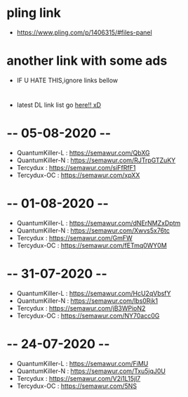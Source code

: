 # pling link 
* https://www.pling.com/p/1406315/#files-panel

# another link with some ads
* IF U HATE THIS,ignore links bellow
# 
* latest DL link list go <a href="https://github.com/ZyCromerZ/begonia/blob/changelogs/download.MD#---05-08-2020---">here!! xD</a>
# 
# 
# -- 05-08-2020 --
* QuantumKiller-L : https://semawur.com/QbXG
* QuantumKiller-N : https://semawur.com/RJTrpGTZuKY
* Tercydux : https://semawur.com/siFfRfF1
* Tercydux-OC : https://semawur.com/xpXX

# -- 01-08-2020 --
* QuantumKiller-L : https://semawur.com/dNErNMZxDptm
* QuantumKiller-N : https://semawur.com/Xwvs5x76tc
* Tercydux : https://semawur.com/GmFW
* Tercydux-OC : https://semawur.com/fETmq0WY0M

# -- 31-07-2020 --
* QuantumKiller-L : https://semawur.com/HcU2qVbsfY
* QuantumKiller-N : https://semawur.com/lbs0Rjk1
* Tercydux : https://semawur.com/jB3WPioN2
* Tercydux-OC : https://semawur.com/NY70acc0G

# -- 24-07-2020 --
* QuantumKiller-L : https://semawur.com/FiMU
* QuantumKiller-N : https://semawur.com/Txu5jqJ0U
* Tercydux : https://semawur.com/V2i1L15jl7
* Tercydux-OC : https://semawur.com/5NS